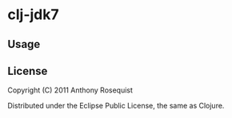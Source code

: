 # clj-jdk7

## Usage

## License

Copyright (C) 2011 Anthony Rosequist

Distributed under the Eclipse Public License, the same as Clojure.
